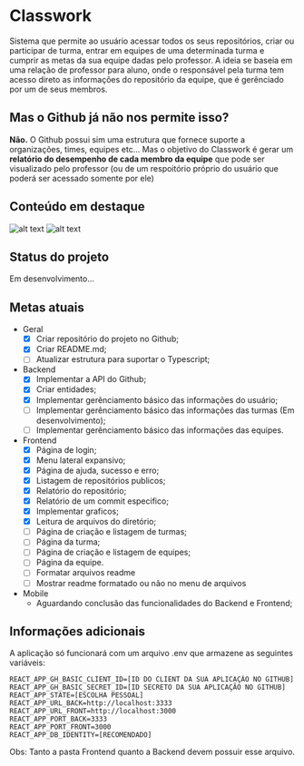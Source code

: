 # Classwork
Sistema que permite ao usuário acessar todos os seus repositórios, criar ou participar de turma, entrar em equipes de uma determinada
turma e cumprir as metas da sua equipe dadas pelo professor. A ideia se baseia em uma relação de professor para aluno, onde o responsável 
pela turma tem acesso direto as informações do repositório da equipe, que é gerênciado por um de seus membros.

## Mas o Github já não nos permite isso?
**Não.** O Github possui sim uma estrutura que fornece suporte a organizações, times, equipes etc... Mas o objetivo do Classwork é gerar um
**relatório do desempenho de cada membro da equipe** que pode ser visualizado pelo professor (ou de um respoitório próprio do usuário que 
poderá ser acessado somente por ele)

## Conteúdo em destaque
![alt text](https://github.com/L-Marcel/Classwork/raw/master/frontend/public/images/Login.gif "Login")
![alt text](https://github.com/L-Marcel/Classwork/raw/master/frontend/public/images/Relatorio.gif "Relatório")

## Status do projeto
Em desenvolvimento...

## Metas atuais
- Geral
  - [x] Criar repositório do projeto no Github;
  - [x] Criar README.md;
  - [ ] Atualizar estrutura para suportar o Typescript;
  
- Backend
  - [x] Implementar a API do Github;
  - [x] Criar entidades;
  - [x] Implementar gerênciamento básico das informações do usuário;
  - [ ] Implementar gerênciamento básico das informações das turmas (Em desenvolvimento);
  - [ ] Implementar gerênciamento básico das informações das equipes.
  
- Frontend
  - [x] Página de login;
  - [x] Menu lateral expansivo;
  - [x] Página de ajuda, sucesso e erro;
  - [x] Listagem de repositórios publicos;
  - [X] Relatório do repositório;
  - [X] Relatório de um commit especifico;
  - [X] Implementar graficos;
  - [X] Leitura de arquivos do diretório;
  - [ ] Página de criação e listagem de turmas;
  - [ ] Página da turma;
  - [ ] Página de criação e listagem de equipes;
  - [ ] Página da equipe.
  - [ ] Formatar arquivos readme
  - [ ] Mostrar readme formatado ou não no menu de arquivos
  
- Mobile 
  - Aguardando conclusão das funcionalidades do Backend e Frontend;

## Informações adicionais
A aplicação só funcionará com um arquivo .env que armazene as seguintes variáveis:
```
REACT_APP_GH_BASIC_CLIENT_ID=[ID DO CLIENT DA SUA APLICAÇÂO NO GITHUB]
REACT_APP_GH_BASIC_SECRET_ID=[ID SECRETO DA SUA APLICAÇÃO NO GITHUB]
REACT_APP_STATE=[ESCOLHA PESSOAL]
REACT_APP_URL_BACK=http://localhost:3333
REACT_APP_URL_FRONT=http://localhost:3000
REACT_APP_PORT_BACK=3333
REACT_APP_PORT_FRONT=3000
REACT_APP_DB_IDENTITY=[RECOMENDADO]
```
Obs: Tanto a pasta Frontend quanto a Backend devem possuir esse arquivo.
